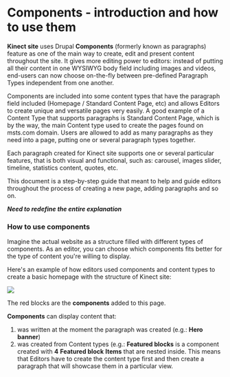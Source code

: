 # Components - introduction and how to use them

**Kinect site** uses Drupal **Components** \(formerly known as paragraphs\) feature as one of the main way to create, edit and present content throughout the site. It gives more editing power to editors: instead of putting all their content in one WYSIWYG body field including images and videos, end-users can now choose on-the-fly between pre-defined Paragraph Types independent from one another.

Components are included into some content types that have the paragraph field included \(Homepage / Standard Content Page, etc\) and allows Editors to create unique and versatile pages very easily. A good example of a Content Type that supports paragraphs is Standard Content Page, which is by the way, the main Content type used to create the pages found on msts.com domain.  Users are allowed to add as many paragraphs as they need into a page, putting one or several paragraph types together.

Each paragraph created for Kinect site supports one or several particular features, that is both visual and functional, such as: carousel, images slider, timeline, statistics content, quotes, etc.

This document is a step-by-step guide that meant to help and guide editors throughout the process of creating a new page, adding paragraphs and so on. 

_**Need to redefine the entire explanation**_

### How to use components <a id="how-to-use-paragraphs"></a>

Imagine the actual website as a structure filled with different types of components. As an editor, you can choose which components fits better for the type of content you're willing to display.

Here's an example of how editors used components and content types to create a basic homepage with the structure of Kinect site:

![](https://blobscdn.gitbook.com/v0/b/gitbook-28427.appspot.com/o/assets%2F-LLjYtHePCsCaZ9F3NOs%2F-LM2-xbb_xiNAASGTRqo%2F-LM205MPT69do-bZ_2G7%2FFull_homepage-compressed-converted-01.jpg?alt=media&token=87c9478f-28e9-43d6-8cfc-9429d3ec5eb4)

The red blocks are the **components** added to this page. 

**Components** can display content that:

1. was written at the moment the paragraph was created \(e.g.: **Hero banner**\)
2. was created from Content types \(e.g.: **Featured blocks** is a component created with **4** **Featured block** **Items** that are nested inside. This means that Editors have to create the content type first and then create a paragraph that will showcase them in a particular view. [ ](https://weknow-wiki.gitbook.io/kinect/content-types)

